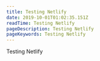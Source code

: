 ```yaml
---
title: Testing Netlify
date: 2019-10-01T01:02:35.151Z
readTime: Testing Netlify
pageDescription: Testing Netlify
pageKeywords: Testing Netlify
---
```

Testing Netlify
